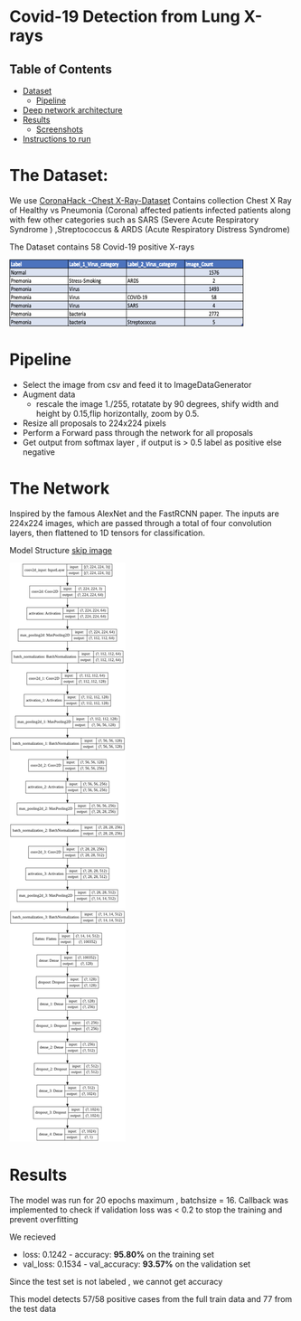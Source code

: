 # Covid-19 Detection from Lung X-rays

Table of Contents
-----------------

  * [Dataset](#the-dataset)
    * [Pipeline](#pipeline)
  * [Deep network architecture](#the-network)
  * [Results](#results)
    * [Screenshots](#screenshots)
  * [Instructions to run](#instructions-to-run)


# The Dataset:
We use [CoronaHack -Chest X-Ray-Dataset](https://www.kaggle.com/praveengovi/coronahack-chest-xraydataset)
Contains collection Chest X Ray of Healthy vs Pneumonia (Corona) affected patients infected patients along with few other categories such as SARS (Severe Acute Respiratory Syndrome ) ,Streptococcus & ARDS (Acute Respiratory Distress Syndrome)

The Dataset contains 58 Covid-19 positive X-rays

![dataset_division](https://github.com/Nishidh25/Covid-19-Detection-from-Lung-X-rays/blob/master/screenshots/dataset_division.png)

# Pipeline

* Select the image from csv and feed it to ImageDataGenerator
* Augment data 
  * rescale the image 1./255, rotatate by 90 degrees, shify width and height by 0.15,flip horizontally, zoom by 0.5. 
* Resize all proposals to 224x224 pixels
* Perform a Forward pass through the network for all proposals
* Get output from softmax layer , if output is > 0.5 label as positive else negative

# The Network
Inspired by the famous AlexNet and the FastRCNN paper. The inputs are 224x224 images, which are passed through a total of four convolution layers, then flattened to 1D tensors for classification.

Model Structure [skip image](#results)

![model_plot](https://github.com/Nishidh25/Covid-19-Detection-from-Lung-X-rays/blob/master/screenshots/model_plot.png)

# Results
The model was run for 20 epochs maximum , batchsize = 16.
Callback was implemented to check if validation loss was < 0.2 to stop the training and prevent overfitting 

We recieved 
* loss: 0.1242 - accuracy: __95.80%__ on the training set 
* val_loss: 0.1534 - val_accuracy: __93.57%__ on the validation set 

Since the test set is not labeled , we cannot get accuracy

This model detects 57/58 positive cases from the full train data and 77 from the test data 
